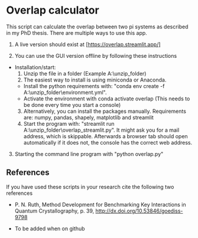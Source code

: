 # Overlap calculator
This script can calculate the overlap between two pi systems as described in my PhD thesis. There are multiple ways to use this app.

1. A live version should exist at [https://overlap.streamlit.app/]

2. You can use the GUI version offline by following these instructions
 - Installation/start:
   1.  Unzip the file in a folder (Example A:\unzip_folder)
   2.  The easiest way to install is using miniconda or Anaconda.
      *   Install the python requirements with: "conda env create -f  A:\unzip_folder\environment.yml".
      *   Activate the environment with conda activate overlap (This needs to be done every time you start a console)
   3.  Alternatively, you can install the packages manually.
       Requirements are: numpy, pandas, shapely, matplotlib and streamlit
   4.  Start the program with: "streamlit run A:\unzip_folder\overlap_streamlit.py". It might ask you for a mail
       address, which is skippable. Afterwards a browser tab should open automatically if it does not, the console has
       the correct web address.
3. Starting the command line program with "python overlap.py"

## References
If you have used these scripts in your research cite the following two references
 - P. N. Ruth, Method Development for Benchmarking Key Interactions in Quantum Crystallography, p. 39, http://dx.doi.org/10.53846/goediss-9798

 - To be added when on github

